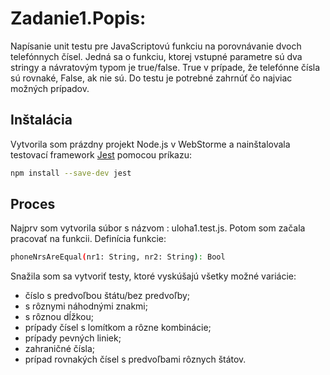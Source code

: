# Zadanie1.Popis:

Napísanie unit testu pre JavaScriptovú funkciu na porovnávanie dvoch telefónnych čísel. Jedná sa o funkciu, ktorej vstupné parametre sú dva stringy a návratovým typom je true/false. True v prípade, že telefónne čísla sú rovnaké, False, ak nie sú. Do testu je potrebné zahrnúť čo najviac možných prípadov.

## Inštalácia

Vytvorila som prázdny projekt Node.js v WebStorme a nainštalovala testovací framework [Jest](https://jestjs.io) pomocou príkazu:

```bash
npm install --save-dev jest
```

## Proces

Najprv som vytvorila súbor s názvom : uloha1.test.js.
Potom som začala pracovať na funkcii. Definícia funkcie:
```bash
phoneNrsAreEqual(nr1: String, nr2: String): Bool
```
Snažila som sa vytvoriť testy, ktoré vyskúšajú všetky možné variácie:
-  číslo s predvoľbou štátu/bez predvoľby;
-  s rôznymi náhodnými znakmi;
- s rôznou dĺžkou;
- prípady čísel s lomítkom a rôzne kombinácie;
- prípady pevných liniek;
- zahraničné čísla;
- prípad rovnakých čísel s predvoľbami rôznych štátov.



